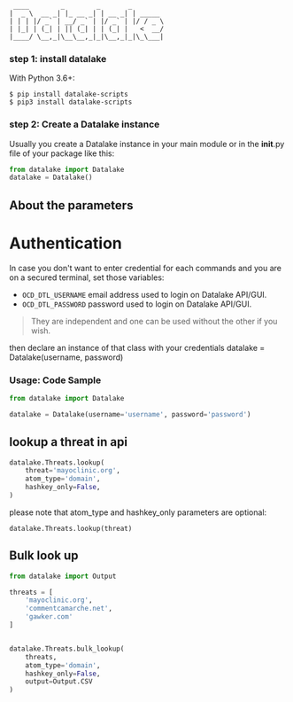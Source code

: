      ____        _        _       _         
    |  _ \  __ _| |_ __ _| | __ _| | _____  
    | | | |/ _` | __/ _` | |/ _` | |/ / _ \ 
    | |_| | (_| | || (_| | | (_| |   <  __/  
    |____/ \__,_|\__\__,_|_|\__,_|_|\_\___| 
                                        
### step 1: install datalake

With Python 3.6+:  
```
$ pip install datalake-scripts
$ pip3 install datalake-scripts
```

### step 2: Create a Datalake instance
Usually you create a Datalake instance in your main module or in the __init__.py file of your package like this:
```python
from datalake import Datalake
datalake = Datalake()
```

## About the parameters

# Authentication
In case you don't want to enter credential for each commands and you are on a secured terminal, set those variables:  
* `OCD_DTL_USERNAME` email address used to login on Datalake API/GUI.   
* `OCD_DTL_PASSWORD` password used to login on Datalake API/GUI.
> They are independent and one can be used without the other if you wish.

then declare an instance of that class with your credentials
datalake = Datalake(username, password)

### Usage: Code Sample
```python
from datalake import Datalake

datalake = Datalake(username='username', password='password')
```

## lookup a threat in api
```python
datalake.Threats.lookup(
    threat='mayoclinic.org',
    atom_type='domain',
    hashkey_only=False,
)
```

please note that atom_type and hashkey_only parameters are optional:

    datalake.Threats.lookup(threat)

## Bulk look up
```python
from datalake import Output

threats = [
    'mayoclinic.org',
    'commentcamarche.net',
    'gawker.com'
]


datalake.Threats.bulk_lookup(
    threats, 
    atom_type='domain',
    hashkey_only=False,
    output=Output.CSV
)
```


